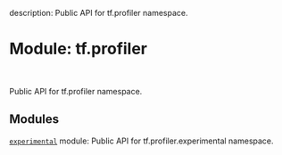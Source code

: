 description: Public API for tf.profiler namespace.

<div itemscope itemtype="http://developers.google.com/ReferenceObject">
<meta itemprop="name" content="tf.profiler" />
<meta itemprop="path" content="Stable" />
</div>

# Module: tf.profiler

<!-- Insert buttons and diff -->

<table class="tfo-notebook-buttons tfo-api nocontent" align="left">

</table>



Public API for tf.profiler namespace.



## Modules

[`experimental`](../tf/profiler/experimental.md) module: Public API for tf.profiler.experimental namespace.

